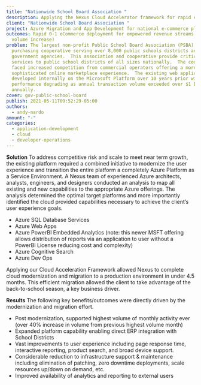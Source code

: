 ```yaml
---
title: "Nationwide School Board Association "
description: Applying the Nexus Cloud Accelerator framework for rapid e-Commerce deployment
client: "Nationwide School Board Association "
project: Azure Migration and App Development for national e-commerce platform
outcomes: Rapid 0-1 eCommerce deployment for empowered revenue streams. (40%
  volume increase)
problem: The largest non-profit Public School Board Association (PSBA) operate a
  purchasing cooperative serving over 8,000 public schools districts and
  government agencies.  This association and cooperative provide critical
  services to public school districts of all sizes nationally.  The cooperative
  faced increased competition from commercial operators offering a more
  sophisticated online marketplace experience.  The existing web application was
  developed internally on the Microsoft Platform over 10 years prior with
  performance degrading as annual transaction volume exceeded over $1 Billion
  annually.
cover: gov-public-school-board
publish: 2021-05-11T09:52:29-05:00
authors:
  - andy-nardo
amount: "-"
categories:
  - application-development
  - cloud
  - developer-operations
---
```

**Solution**
To address competitive risk and scale to meet near term growth, the existing platform required a combined initiative to modernize the user experience and transition the entire platform a completely Azure Platform as a Service Environment.  A Nexus team of experienced Azure architects, analysts, engineers, and designers conducted an analysis to map all existing and new capabilities to the appropriate Azure offerings.   The analysis determined the optimal target platforms and more importantly identified the cloud provided capabilities necessary to achieve the client’s user experience goals.


* Azure SQL Database Services
* Azure Web Apps
* Azure PowerBI Embedded Analytics (note: this newer MSFT offering allows distribution of reports via an application to user without a PowerBI License reducing cost and complexity)
* Azure Cognitive Search
* Azure Dev Ops

Applying our Cloud Acceleration Framework allowed Nexus to complete cloud modernization and migration to a production environment in under 4.5 months. This efficient migration allowed the client to take advantage of the back-to-school season, a key business driver.

**Results**
The following key benefits/outcomes were directly driven by the modernization and migration effort.

* Post modernization, supported highest volume of monthly activity ever (over 40% increase in volume from previous highest volume month)
* Expanded platform capability enabling direct ERP integration with School Districts
* Vast improvements to user experience including page response time, interactive reporting, product search, and broad device support.
* Considerable reduction to infrastructure support & maintenance including elimination of patching, zero downtime deployments, scale resources up/down on demand, etc.
* Improved availability of analytics and reporting to external users
